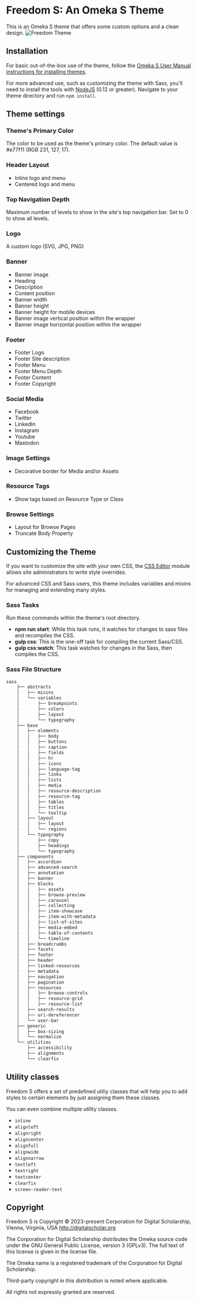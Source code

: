 # Freedom S: An Omeka S Theme

This is an Omeka S theme that offers some custom options and a clean design.
![Freedom Theme](https://github.com/omeka-s-themes/freedom/blob/master/theme.jpg?raw=true)

## Installation

For basic out-of-the-box use of the theme, follow the [Omeka S User Manual instructions for installing themes](https://omeka.org/s/docs/user-manual/sites/site_theme/#installing-themes).

For more advanced use, such as customizing the theme with Sass, you'll need to install the tools with [NodeJS](https://nodejs.org/en/) (0.12 or greater). Navigate to your theme directory and run `npm install`.

## Theme settings

### Theme's Primary Color
The color to be used as the theme's primary color. The default value is #e77f11 (RGB 231, 127, 17).

### Header Layout
- Inline logo and menu
- Centered logo and menu

### Top Navigation Depth
Maximum number of levels to show in the site's top navigation bar. Set to 0 to show all levels.

### Logo
A custom logo (SVG, JPG, PNG)

### Banner
- Banner image
- Heading
- Description
- Content position
- Banner width
- Banner height
- Banner height for mobile devices
- Banner image vertical position within the wrapper
- Banner image horizontal position within the wrapper

### Footer
- Footer Logo
- Footer Site description
- Footer Menu
- Footer Menu Depth
- Footer Content
- Footer Copyright

### Social Media
- Facebook
- Twitter
- LinkedIn
- Instagram
- Youtube
- Mastodon

### Image Settings
- Decorative border for Media and/or Assets

### Resource Tags
- Show tags based on Resource Type or Class

### Browse Settings
- Layout for Browse Pages
- Truncate Body Property

## Customizing the Theme

If you want to customize the site with your own CSS, the [CSS Editor](https://omeka.org/s/modules/CSSEditor/) module allows site administrators to write style overrides.

For advanced CSS and Sass users, this theme includes variables and mixins for managing and extending many styles.

### Sass Tasks

Run these commands within the theme's root directory.

* **npm run start**: While this task runs, it watches for changes to sass files and recompiles the CSS.
* **gulp css**: This is the one-off task for compiling the current Sass/CSS.
* **gulp css:watch**: This task watches for changes in the Sass, then compiles the CSS.

### Sass File Structure

```bash
sass
    ├── abstracts
    │   ├── mixins
    │   └── variables
    │       ├── breakpoints
    │       ├── colors
    │       ├── layout
    │       └── typography
    ├── base
    │   ├── elements
    │   │   ├── body
    │   │   ├── buttons
    │   │   ├── caption
    │   │   ├── fields
    │   │   ├── hr
    │   │   ├── icons
    │   │   ├── language-tag
    │   │   ├── links
    │   │   ├── lists
    │   │   ├── media
    │   │   ├── resource-description
    │   │   ├── resource-tag
    │   │   ├── tables
    │   │   ├── titles
    │   │   └── tooltip
    │   ├── layout
    │   │   ├── layout
    │   │   └── regions
    │   └── typography
    │       ├── copy
    │       ├── headings
    │       └── typography
    ├── components
    │   ├── accordion
    │   ├── advanced-search
    │   ├── annotation
    │   ├── banner
    │   ├── blocks
    │   │   ├── assets
    │   │   ├── browse-preview
    │   │   ├── carousel
    │   │   ├── collecting
    │   │   ├── item-showcase
    │   │   ├── item-with-metadata
    │   │   ├── list-of-sites
    │   │   ├── media-embed
    │   │   ├── table-of-contents
    │   │   └── timeline
    │   ├── breadcrumbs
    │   ├── facets
    │   ├── footer
    │   ├── header
    │   ├── linked-resources
    │   ├── metadata
    │   ├── navigation
    │   ├── pagination
    │   ├── resources
    │   │   ├── browse-controls
    │   │   ├── resource-grid
    │   │   ├── resource-list
    │   ├── search-results
    │   ├── uri-dereferencer
    │   └── user-bar
    ├── generic
    │   ├── box-sizing
    │   └── normalize
    └── utilities
        ├── accessibility
        ├── alignments
        └── clearfix
```

## Utility classes
Freedom S offers a set of predefined utiliy classes that will help you to add styles to certain elements by just assigning them these classes.

You can even combine multiple utility classes.

- `inline`
- `alignleft`
- `alignright`
- `aligncenter`
- `alignfull`
- `alignwide`
- `alignnarrow`
- `textleft`
- `textright`
- `textcenter`
- `clearfix`
- `screen-reader-text`


## Copyright
Freedom S is Copyright © 2023-present Corporation for Digital Scholarship, Vienna, Virginia, USA http://digitalscholar.org

The Corporation for Digital Scholarship distributes the Omeka source code
under the GNU General Public License, version 3 (GPLv3). The full text
of this license is given in the license file.

The Omeka name is a registered trademark of the Corporation for Digital Scholarship.

Third-party copyright in this distribution is noted where applicable.

All rights not expressly granted are reserved.
